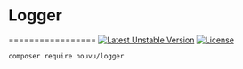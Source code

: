 # Logger
=================
[![Latest Unstable Version](https://poser.pugx.org/nouvu/logger/v/stable)](https://packagist.org/packages/nouvu/logger) [![License](https://poser.pugx.org/nouvu/logger/license)](//packagist.org/packages/nouvu/logger)


```sh
composer require nouvu/logger
```